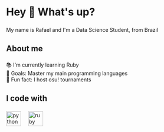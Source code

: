 <h1 align="left">Hey 👋 What's up?</h1>

###

<p align="left">My name is Rafael and I'm a Data Science Student, from Brazil</p>

###

<h2 align="left">About me</h2>

###

<p align="left">📚 I'm currently learning Ruby<br>🎯 Goals: Master my main programming languages<br>🎲 Fun fact: I host osu! tournaments</p>

###

<h2 align="left">I code with</h2>

###

<div align="left">
  <img src="https://cdn.jsdelivr.net/gh/devicons/devicon/icons/python/python-original.svg" height="40" alt="python logo"  />
  <img width="12" />
  <img src="https://cdn.jsdelivr.net/gh/devicons/devicon/icons/ruby/ruby-original.svg" height="40" alt="ruby logo"  />
</div>

###
